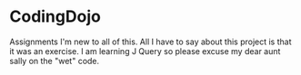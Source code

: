 # CodingDojo
Assignments
I'm new to all of this. All I have to say about this project is that it was an exercise. I am learning J Query so please excuse my dear aunt sally on the "wet" code. 
